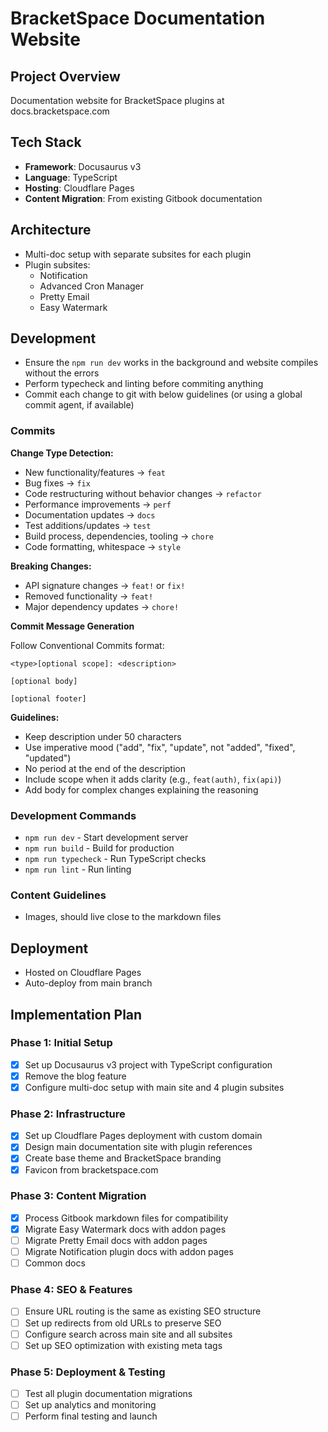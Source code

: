 # BracketSpace Documentation Website

## Project Overview
Documentation website for BracketSpace plugins at docs.bracketspace.com

## Tech Stack
- **Framework**: Docusaurus v3
- **Language**: TypeScript
- **Hosting**: Cloudflare Pages
- **Content Migration**: From existing Gitbook documentation

## Architecture
- Multi-doc setup with separate subsites for each plugin
- Plugin subsites:
  - Notification
  - Advanced Cron Manager
  - Pretty Email
  - Easy Watermark

## Development

- Ensure the `npm run dev` works in the background and website compiles without the errors
- Perform typecheck and linting before commiting anything
- Commit each change to git with below guidelines (or using a global commit agent, if available)

### Commits

**Change Type Detection:**
- New functionality/features → `feat`
- Bug fixes → `fix`
- Code restructuring without behavior changes → `refactor`
- Performance improvements → `perf`
- Documentation updates → `docs`
- Test additions/updates → `test`
- Build process, dependencies, tooling → `chore`
- Code formatting, whitespace → `style`

**Breaking Changes:**
- API signature changes → `feat!` or `fix!`
- Removed functionality → `feat!`
- Major dependency updates → `chore!`

**Commit Message Generation**

Follow Conventional Commits format:

```
<type>[optional scope]: <description>

[optional body]

[optional footer]
```

**Guidelines:**
- Keep description under 50 characters
- Use imperative mood ("add", "fix", "update", not "added", "fixed", "updated")
- No period at the end of the description
- Include scope when it adds clarity (e.g., `feat(auth)`, `fix(api)`)
- Add body for complex changes explaining the reasoning

### Development Commands
- `npm run dev` - Start development server
- `npm run build` - Build for production
- `npm run typecheck` - Run TypeScript checks
- `npm run lint` - Run linting

### Content Guidelines
- Images, should live close to the markdown files

## Deployment
- Hosted on Cloudflare Pages
- Auto-deploy from main branch

## Implementation Plan

### Phase 1: Initial Setup
- [x] Set up Docusaurus v3 project with TypeScript configuration
- [x] Remove the blog feature
- [x] Configure multi-doc setup with main site and 4 plugin subsites

### Phase 2: Infrastructure
- [x] Set up Cloudflare Pages deployment with custom domain
- [x] Design main documentation site with plugin references
- [x] Create base theme and BracketSpace branding
- [x] Favicon from bracketspace.com

### Phase 3: Content Migration
- [x] Process Gitbook markdown files for compatibility
- [x] Migrate Easy Watermark docs with addon pages
- [ ] Migrate Pretty Email docs with addon pages
- [ ] Migrate Notification plugin docs with addon pages
- [ ] Common docs

### Phase 4: SEO & Features
- [ ] Ensure URL routing is the same as existing SEO structure
- [ ] Set up redirects from old URLs to preserve SEO
- [ ] Configure search across main site and all subsites
- [ ] Set up SEO optimization with existing meta tags

### Phase 5: Deployment & Testing
- [ ] Test all plugin documentation migrations
- [ ] Set up analytics and monitoring
- [ ] Perform final testing and launch
